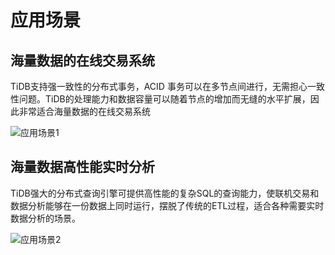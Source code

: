 # 应用场景

## 海量数据的在线交易系统
TiDB支持强一致性的分布式事务，ACID 事务可以在多节点间进行，无需担心一致性问题。TiDB的处理能力和数据容量可以随着节点的增加而无缝的水平扩展，因此非常适合海量数据的在线交易系统

![应用场景1](../../../../image/TiDB/Scenario-1.png)

## 海量数据高性能实时分析
TiDB强大的分布式查询引擎可提供高性能的复杂SQL的查询能力，使联机交易和数据分析能够在一份数据上同时运行，摆脱了传统的ETL过程，适合各种需要实时数据分析的场景。

![应用场景2](../../../../image/TiDB/Scenario-2.png)

